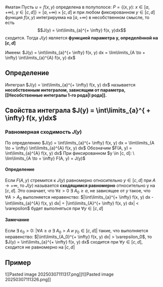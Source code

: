 #матан 
Пусть $u = f(x, y)$ определена в полуполосе:
$P = \{ (x, y): \ x \in [a, + \infty), \ y \in [c, d] \} = [a, +\infty) \times [c, d]$
и при любом фиксированном $y \in [c, d]$ функция $f(x, y)$ интегрируема на $[a, +\infty)$ в несобственном смысле, то есть $$J(y) = \int\limits_{a}^{+ \infty} f(x, y)dx$$ сходится. Тогда $J(y)$ является **функцией параметра y, определённой на $[c, d]$**

Имеем:
$J(y) = \int\limits_{a}^{+ \infty} f(x, y) dx = \lim\limits_{A \to + \infty} \int\limits_{a}^{A} f(x, y) dx$

## Определение
Интеграл $J(y) = \int\limits_{a}^{+ \infty} f(x, y) dx$ называется **несобственным интегралом, зависящим от параметра, [[Несобственные интегралы 1-го рода|I рода]].**

## Свойства интеграла $J(y) = \int\limits_{a}^{ + \infty} f(x, y)dx$
### Равномерная сходимость $J(y)$
По определению $J(y) = \int\limits_{a}^{+ \infty} f(x, y) dx = \lim\limits_{A \to + \infty} \int\limits_{a}^{A} f(x, y) dx$
Обозначим $F(A, y) = \int\limits_{a}^{A} f(x, y) dx$
При фиксированном $y \in [c, d]: \ \lim\limits_{A \to + \infty} F(A, y) = J(y)$

#### Определение
Если $F(A, y)$ стремится к $J(y)$ равномерно относительно $y \in [c, d]$ при $A \to + \infty$, то $J(y)$ называется **сходящимся равномерно** относительно y на $[c, d]$. Это означает, что $\forall \varepsilon > 0 \ \exists \ A_0 \geq a$, не зависящее от $y$ такое, что $\forall A > A_0$ выполняется неравенство: $|\int\limits_{a}^{+ \infty} f(x, y) dx - \int\limits_{a}^{A} f(x, y) dx| = |\int\limits_{A}^{+ \infty} f(x, y) dx| < \varepsilon$ будет выполняться при $\forall y \in [c, d]$

#### Замечание
Если $\exists \ \varepsilon_0 > 0: \ |\forall A \geq a \ \exists \ A_0 > A \ и \ y_0 \in [c, d]|$ такие, что выполняется неравенство: $|\int\limits_{A_0}^{+ \infty} f(x, y) dx| > \varepsilon_0$, то $J(y) = \int\limits_{a}^{+ \infty} f(x, y) dx$ сходится при $\forall y \in [c, d]$, сходится не равномерно на $[c, d]$

## Пример
![[Pasted image 20250307111317.png]]![[Pasted image 20250307111326.png]]